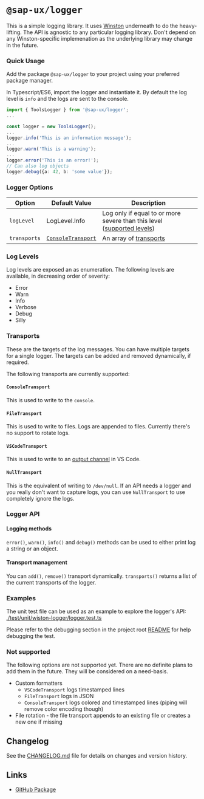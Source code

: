 # `@sap-ux/logger`

This is a simple logging library. It uses [Winston](https://github.com/winstonjs/winston) underneath to do the heavy-lifting. The API is agnostic to any particular logging library. Don't depend on any Winston-specific implemenation as the underlying library may change in the future.

### Quick Usage
Add the package `@sap-ux/logger` to your project using your preferred package manager.

In Typescript/ES6, import the logger and instantiate it. By default the log level is `info` and the logs are sent to the console.

```typescript
import { ToolsLogger } from '@sap-ux/logger';
...

const logger = new ToolsLogger();
...
logger.info('This is an information message');
...
logger.warn('This is a warning');
...
logger.error('This is an error!');
// Can also log objects
logger.debug({a: 42, b: 'some value'});
```

### Logger Options
| Option | Default Value | Description |
| ------ | ------------- | ----------- |
| `logLevel` | LogLevel.Info | Log only if equal to or more severe than this level ([supported levels](#log-levels)) |
| `transports` | [`ConsoleTransport`](#consoletransport) | An array of [transports](#transports) |

### Log Levels
Log levels are exposed an as enumeration.
The following levels are available, in decreasing order of severity:
* Error
* Warn
* Info
* Verbose
* Debug
* Silly

### Transports
These are the targets of the log messages. You can have multiple targets for a single logger. The targets can be added and removed dynamically, if required.

The following transports are currently supported:
#### `ConsoleTransport`
This is used to write to the `console`.
#### `FileTransport`
This is used to write to files. Logs are appended to files. Currently there's no support to rotate logs.

#### `VSCodeTransport`
This is used to write to an [output channel](https://code.visualstudio.com/api/extension-capabilities/common-capabilities#output-channel) in VS Code.
#### `NullTransport`
This is the equivalent of writing to `/dev/null`. If an API needs a logger and you really don't want to capture logs, you can use `NullTransport` to use completely ignore the logs.

### Logger API

#### Logging methods
`error()`, `warn()`, `info()` and `debug()` methods can be used to either print log a string or an object.

#### Transport management
You can `add()`, `remove()` transport dynamically. `transports()` returns a list of the current transports of the logger.

### Examples
The unit test file can be used as an example to explore the logger's API: [./test/unit/wiston-logger/logger.test.ts](./test/unit/wiston-logger/logger.test.ts)

Please refer to the debugging section in the project root [README](../../README.md) for help debugging the test.
### Not supported
The following options are not supported yet. There are no definite plans to add them in the future. They will be considered on a need-basis.

* Custom formatters
    - `VSCodeTransport` logs timestamped lines
    -  `FileTransport` logs in JSON
    -  `ConsoleTransport` logs colored and timestamped lines (piping will remove color encoding though)
* File rotation - the file transport appends to an existing file or creates a new one if missing

## Changelog

See the [CHANGELOG.md](https://github.com/SAP/open-ux-tools/blob/main/packages/logger/CHANGELOG.md) file for details on changes and version history.
## Links

- [GitHub Package](https://github.com/SAP/open-ux-tools/tree/main/packages/logger)